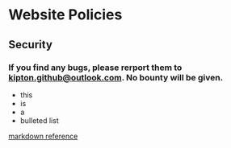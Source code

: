 # Website Policies
## Security
### If you find any bugs, please rerport them to [kipton.github@outlook.com](mailto:kipton.github@outlook.com). No bounty will be given. 

- this
- is
- a
- bulleted list

[markdown reference](https://www.markdownguide.org/cheat-sheet)
